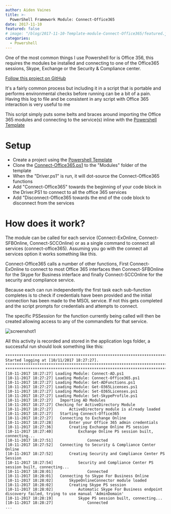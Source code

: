 ```yaml
---
author: Aiden Vaines
title: >-
  PowerShell Framework Module: Connect-Office365
date: 2017-11-10
featured: false
# image: "/blog/2017-11-10-Template-module-Connect-Office365/featured.jpeg"
categories:
  - Powershell
---
```


One of the most common things I use Powershell for is Office 356, this requires the modules be installed and connecting to one of the Office365 sessions, Skype, Exchange or the Security & Compliance center.

[Follow this project on GitHub](https://github.com/avaines/Powershell-Template-Modules/tree/master/Connect-Office365)



It's a fairly common process but including it in a script that is portable and performs environmental checks before running can be a bit of a pain. Having this log to file and be consistent in any script with Office 365 interaction is very useful to me

This script simply puts some belts and braces around importing the Office 365 modules and connecting to the service(s) inline with the [Powershell Template](http://vaines.org/powershell/Powershell-Framework.html) 

 
# Setup
* Create a project using the [Powershell Template](/archive/2017-05-28-powershell-framework/)
* Clone the [Connect-Office365.ps1](https://github.com/avaines/Powershell-Template-Modules/tree/master/Connect-Office365/Connect-Office365.ps1) to the "Modules" folder of the template
* When the "Driver.ps1" is run, it will dot-source the Connect-Office365 functions
* Add "Connect-Office365" towards the beginning of your code block in the Driver.PS1 to connect to all the office 365 services
* Add "Disconnect-Office365 towards the end of the code block to disconnect from the services


# How does it work?
The module can be called for each service (Connect-ExOnline, Connect-SFBOnline, Connect-SCCOnline) or as a single command to connect all services (connect-office365). Assuming you go with the connect all services option it works something like this.

Connect-Office365 calls a number of other functions,
First Connect-ExOnline to connect to most Office 365 interfaces then Connect-SFBOnline for the Skype for Business interface and finally Connect-SCCOnline for the security and compliance service. 

Because each can run independently the first task each sub-function completes is to check if credentials have been provided and the initial connection has been made to the MSOL service. If not this gets completed and the script prompts for credentials and attempts to connect.

The specific PSSession for the function currently being called will then be created allowing access to any of the commandlets for that service. 

![screenshot1](/blog/2017-11-10-Template-module-Connect-Office365/psh-connecto365_1.png)

All this activity is recorded and stored in the application logs folder, a successful run should look something like this:
```
***************************************************************************************************
Started logging at [10/11/2017 18:27:27].
***************************************************************************************************
***************************************************************************************************
[10-11-2017 18:27:27] Loading Module: Connect-AD.ps1
[10-11-2017 18:27:27] Loading Module: Connect-Office365.ps1
[10-11-2017 18:27:27] Loading Module: Get-ADFunctions.ps1
[10-11-2017 18:27:27] Loading Module: Get-O365Licenses.ps1
[10-11-2017 18:27:27] Loading Module: Set-O365Licenses.ps1
[10-11-2017 18:27:27] Loading Module: Set-SkypeProfile.ps1
[10-11-2017 18:27:27] 	Importing AD Modules
[10-11-2017 18:27:27] Checking for ActiveDirectory Module
[10-11-2017 18:27:27] 		ActiveDirectory module is already loaded
[10-11-2017 18:27:27] 	Starting Connect-Office365
[10-11-2017 18:27:27] 	Connecting to Exchange Online
[10-11-2017 18:27:28] 		Enter your Office 365 admin credentials
[10-11-2017 18:27:36] 		Creating Exchange Online PS session
[10-11-2017 18:27:40] 			Exchange Online PS session built, connecting...
[10-11-2017 18:27:51] 				Connected
[10-11-2017 18:27:52] 	Connecting to Security & Compliance Center Online
[10-11-2017 18:27:52] 		Creating Security and Compliance Center PS Session
[10-11-2017 18:27:54] 			Security and Compliance Center PS session built, connecting...
[10-11-2017 18:28:01] 				Connected
[10-11-2017 18:28:01] 	Connecting to Skype For Business Online
[10-11-2017 18:28:02] 		SkypeOnlineConnector module loaded
[10-11-2017 18:28:02] 		Creating Skype PS session
[10-11-2017 18:28:02] 			Automatic Skype For Business endpoint discovery failed, trying to use manual 'AdminDomain'
[10-11-2017 18:28:19] 			Skype PS session built, connecting...
[10-11-2017 18:28:27] 				Connected
...
```
